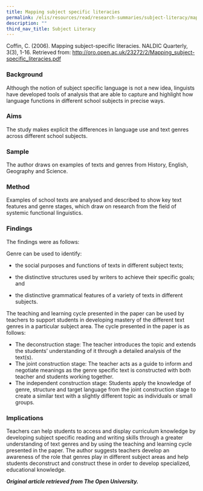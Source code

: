```yaml
---
title: Mapping subject specific literacies
permalink: /elis/resources/read/research-summaries/subject-literacy/mapping-subject-specific-literacies/
description: ""
third_nav_title: Subject Literacy
---
```

Coffin, C. (2006). Mapping subject-specific literacies. NALDIC Quarterly, 3(3), 1-16. Retrieved from: http://oro.open.ac.uk/23272/2/Mapping_subject-specific_literacies.pdf

### Background

Although the notion of subject specific language is not a new idea, linguists have developed tools of analysis that are able to capture and highlight how language functions in different school subjects in precise ways. 

### Aims

The study makes explicit the differences in language use and text genres across different school subjects. 

### Sample

The author draws on examples of texts and genres from History, English, Geography and Science.

### Method

Examples of school texts are analysed and described to show key text features and genre stages, which draw on research from the field of systemic functional linguistics.  

### Findings

The findings were as follows:

Genre can be used to identify:

*   the social purposes and functions of texts in different subject texts;
    
*   the distinctive structures used by writers to achieve their specific goals; and
    
*   the distinctive grammatical features of a variety of texts in different subjects.
    

The teaching and learning cycle presented in the paper can be used by teachers to support students in developing mastery of the different text genres in a particular subject area. The cycle presented in the paper is as follows:  

*   The deconstruction stage: The teacher introduces the topic and extends the students’ understanding of it through a detailed analysis of the text(s).
*   The joint construction stage: The teacher acts as a guide to inform and negotiate meanings as the genre specific text is constructed with both teacher and students working together.
*   The independent construction stage: Students apply the knowledge of genre, structure and target language from the joint construction stage to create a similar text with a slightly different topic as individuals or small groups.

### Implications

Teachers can help students to access and display curriculum knowledge by developing subject specific reading and writing skills through a greater understanding of text genres and by using the teaching and learning cycle presented in the paper. The author suggests teachers develop an awareness of the role that genres play in different subject areas and help students deconstruct and construct these in order to develop specialized, educational knowledge. 

_**Original article retrieved from The Open University.**_  

